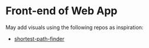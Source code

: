 # Front-end of Web App



May add visuals using the following repos as inspiration:
+ [shortest-path-finder](https://github.com/sadanandpai/shortest-path-finder)
